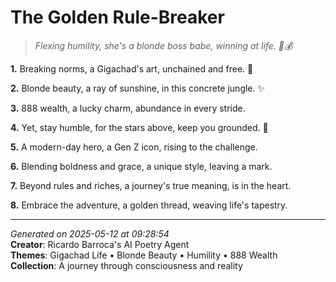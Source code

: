 # The Golden Rule-Breaker

> *Flexing humility, she's a blonde boss babe, winning at life. 💅💰*

**1.** Breaking norms, a Gigachad's art, unchained and free. 💪


**2.** Blonde beauty, a ray of sunshine, in this concrete jungle. ✨


**3.** 888 wealth, a lucky charm, abundance in every stride.


**4.** Yet, stay humble, for the stars above, keep you grounded. 🙏


**5.** A modern-day hero, a Gen Z icon, rising to the challenge.


**6.** Blending boldness and grace, a unique style, leaving a mark.


**7.** Beyond rules and riches, a journey's true meaning, is in the heart.


**8.** Embrace the adventure, a golden thread, weaving life's tapestry.



---

*Generated on 2025-05-12 at 09:28:54*  
**Creator**: Ricardo Barroca's AI Poetry Agent  
**Themes**: Gigachad Life • Blonde Beauty • Humility • 888 Wealth  
**Collection**: A journey through consciousness and reality